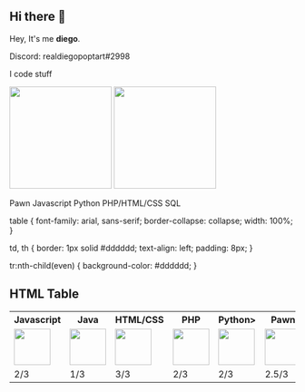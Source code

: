 ## Hi there 👋

Hey, It's me **diego**.

Discord: realdiegopoptart#2998

I code stuff

<img height="180em" src="https://github-readme-stats.vercel.app/api?username=realdiegopoptart&show_icons=true&count_private=true&theme=dracula"/> <img height="180em" src="https://github-readme-stats.vercel.app/api/top-langs/?username=realdiegopoptart&layout=compact&langs_count=7&theme=dracula"/>

Pawn
Javascript
Python
PHP/HTML/CSS
SQL


table {
  font-family: arial, sans-serif;
  border-collapse: collapse;
  width: 100%;
}

td, th {
  border: 1px solid #dddddd;
  text-align: left;
  padding: 8px;
}

tr:nth-child(even) {
  background-color: #dddddd;
}
</style>
</head>
<body>

<h2>HTML Table</h2>

<table>
  <tr>
    <th>Javascript</th>
    <th>Java</th>
    <th>HTML/CSS</th>
    <th>PHP</th>
    <th>Python></th>
    <th>Pawn</th>
    <th>Lua</th>
    <th>Git</th>
  </tr>
  
  <tr>
    <td><img height="64em" src="https://raw.githubusercontent.com/realdiegopoptart/realdiegopoptart/main/assets/langs/lang-javascript.png"/></td>
    <td><img height="64em" src="https://raw.githubusercontent.com/realdiegopoptart/realdiegopoptart/main/assets/langs/lang-java.png"/></td>
    <td><img height="64em" src="https://raw.githubusercontent.com/realdiegopoptart/realdiegopoptart/main/assets/langs/lang-html.png"/></td>
    <td><img height="64em" src="https://raw.githubusercontent.com/realdiegopoptart/realdiegopoptart/main/assets/langs/lang-php.png"/></td>
    <td><img height="64em" src="https://raw.githubusercontent.com/realdiegopoptart/realdiegopoptart/main/assets/langs/lang-python.png"/></td>
    <td><img height="64em" src="https://raw.githubusercontent.com/realdiegopoptart/realdiegopoptart/main/assets/langs/lang-pawn.png"/></td>
    <td><img height="64em" src="https://raw.githubusercontent.com/realdiegopoptart/realdiegopoptart/main/assets/langs/lang-lua.png"/></td>
    <td><img height="64em" src="https://raw.githubusercontent.com/realdiegopoptart/realdiegopoptart/main/assets/langs/lang-git.png"/></td>
  </tr>
  
  <tr>
    <td>2/3</td>
    <td>1/3</td>
    <td>3/3</td>
    <td>2/3</td>
    <td>2/3</td>
    <td>2.5/3</td>
    <td>1/3</td>
    <td>2/3</td>
  </tr>
  
</table>

</body>
</html>
